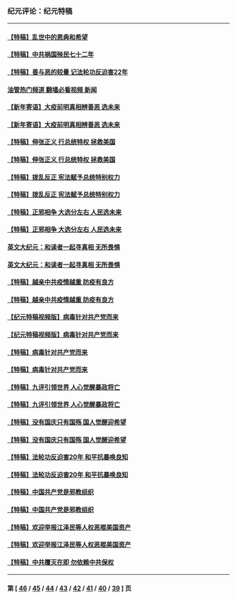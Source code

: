 ### 纪元评论：纪元特稿
---
#### [【特稿】乱世中的恩典和希望](../../pages/nsc424/n13734687.md?06210330) 
#### [【特稿】中共祸国殃民七十二年](../../pages/nsc424/n13272607.md?06210330) 
#### [【特稿】善与恶的较量 记法轮功反迫害22年](../../pages/nsc424/n13086597.md?06210330) 
#### [油管热门频道 翻墙必看视频 新闻](ok?06210330)
#### [【新年寄语】大疫前明真相辨善恶 选未来](../../pages/nsc424/n12660855.md?06210330) 
#### [【新年寄语】大疫前明真相辨善恶 选未来](../../pages/nsc424/n12660855.md?06210330) 
#### [【特稿】伸张正义 行总统特权 拯救美国](../../pages/nsc424/n12616806.md?06210330) 
#### [【特稿】伸张正义 行总统特权 拯救美国](../../pages/nsc424/n12616806.md?06210330) 
#### [【特稿】拨乱反正 宪法赋予总统特别权力](../../pages/nsc424/n12598306.md?06210330) 
#### [【特稿】拨乱反正 宪法赋予总统特别权力](../../pages/nsc424/n12598306.md?06210330) 
#### [【特稿】正邪相争 大选分左右 人民选未来](../../pages/nsc424/n12545208.md?06210330) 
#### [【特稿】正邪相争 大选分左右 人民选未来](../../pages/nsc424/n12545208.md?06210330) 
#### [英文大纪元：和读者一起寻真相 无所畏惧](../../pages/nsc424/n12542027.md?06210330) 
#### [英文大纪元：和读者一起寻真相 无所畏惧](../../pages/nsc424/n12542027.md?06210330) 
#### [【特稿】越亲中共疫情越重 防疫有良方](../../pages/nsc424/n12042989.md?06210330) 
#### [【特稿】越亲中共疫情越重 防疫有良方](../../pages/nsc424/n12042989.md?06210330) 
#### [【纪元特稿视频版】病毒针对共产党而来](../../pages/nsc424/n11977328.md?06210330) 
#### [【纪元特稿视频版】病毒针对共产党而来](../../pages/nsc424/n11977328.md?06210330) 
#### [【特稿】病毒针对共产党而来](../../pages/nsc424/n11928818.md?06210330) 
#### [【特稿】病毒针对共产党而来](../../pages/nsc424/n11928818.md?06210330) 
#### [【特稿】九评引领世界 人心觉醒暴政将亡](../../pages/nsc424/n11660496.md?06210330) 
#### [【特稿】九评引领世界 人心觉醒暴政将亡](../../pages/nsc424/n11660496.md?06210330) 
#### [【特稿】没有国庆只有国殇 国人觉醒迎希望](../../pages/nsc424/n11549354.md?06210330) 
#### [【特稿】没有国庆只有国殇 国人觉醒迎希望](../../pages/nsc424/n11549354.md?06210330) 
#### [【特稿】法轮功反迫害20年 和平抗暴唤良知](../../pages/nsc424/n11389135.md?06210330) 
#### [【特稿】法轮功反迫害20年 和平抗暴唤良知](../../pages/nsc424/n11389135.md?06210330) 
#### [【特稿】中国共产党是邪教组织](../../pages/nsc424/n11355551.md?06210330) 
#### [【特稿】中国共产党是邪教组织](../../pages/nsc424/n11355551.md?06210330) 
#### [【特稿】欢迎举报江泽民等人权恶棍美国资产](../../pages/nsc424/n11303040.md?06210330) 
#### [【特稿】欢迎举报江泽民等人权恶棍美国资产](../../pages/nsc424/n11303040.md?06210330) 
#### [【特稿】中共覆灭在即 勿依赖中共保权](../../pages/nsc424/n11278510.md?06210330) 

---
#### 第 [ [46](./46.md?06210330) / [45](./45.md?06210330) / [44](./44.md?06210330) / [43](./43.md?06210330) / [42](./42.md?06210330) / [41](./41.md?06210330) / [40](./40.md?06210330) / [39](./39.md?06210330) ] 页
